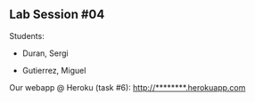 ## Lab Session #04

Students:

* Duran, Sergi

* Gutierrez, Miguel

Our webapp @ Heroku (task #6): <http://********.herokuapp.com>